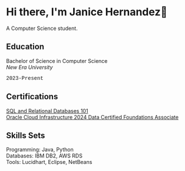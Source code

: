 

<!--
**JaniceHernandez/JaniceHernandez** is a ✨ _special_ ✨ repository because its `README.md` (this file) appears on your GitHub profile.

Here are some ideas to get you started:

- 🔭 I’m currently working on ...
- 🌱 I’m currently learning ...
- 👯 I’m looking to collaborate on ...
- 🤔 I’m looking for help with ...
- 💬 Ask me about ...
- 📫 How to reach me: ...
- 😄 Pronouns: ...
- ⚡ Fun fact: ...
-->
<h1>Hi there, I'm Janice Hernandez👋</h1>

<p>A Computer Science student.</p>

<h2>Education</h2>
Bachelor of Science in Computer Science</br>
<em>New Era University</em></br>
<p style="font-family:'Courier New'" style="font-size:11px">2023-Present</p>

<h2>Certifications</h2>
<a href="https://courses.cognitiveclass.ai/certificates/76cf3e5d09df467c8b46fe49b6b3f0e7">SQL and Relational Databases 101</a>
</br>
<a href="https://catalog-education.oracle.com/ords/certview/sharebadge?id=36D87E64F238C2254675DC6205660A84EC4DDE661DD78A74CA43B268C1502EC3&fbclid=IwY2xjawHR6_9leHRuA2FlbQIxMQABHXAyiUKROuwoMYQhidENJOK6MpcT4let6sZg9lNTl9-kpFqhOCKT-aTUSw_aem_XfRjdkCOC66B0Ol0_Qx1-Q">Oracle Cloud Infrastructure 2024 Data Certified Foundations Associate</a>


<h2>Skills Sets</h2>
Programming: Java, Python</br>
Databases: IBM DB2, AWS RDS</br>
Tools: Lucidhart, Eclipse, NetBeans
